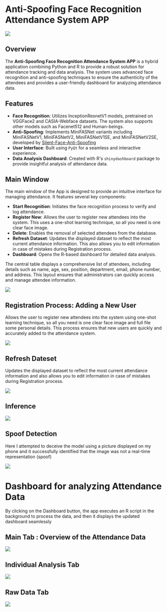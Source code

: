 # Anti-Spoofing Face Recognition Attendance System APP
![](Images/PYR.png)

## Overview

The **Anti-Spoofing Face Recognition Attendance System APP** is a hybrid application combining Python and R to provide a robust solution for attendance tracking and data analysis. The system uses advanced face recognition and anti-spoofing techniques to ensure the authenticity of the attendees and provides a user-friendly dashboard for analyzing attendance data.

## Features

- **Face Recognition**: Utilizes InceptionResnetV1 models, pretrained on VGGFace2 and CASIA-Webface datasets. The system also supports other models such as Facenet512 and Human-beings.
- **Anti-Spoofing**: Implements MiniFASNet variants including MiniFASNetV1, MiniFASNetV2, MiniFASNetV1SE, and MiniFASNetV2SE, developed by [Silent-Face-Anti-Spoofing](https://github.com/minivision-ai/Silent-Face-Anti-Spoofing) 
- **User Interface**: Built using `PyQt` for a seamless and interactive experience.
- **Data Analysis Dashboard**: Created with R's `shinydashboard` package to provide insightful analysis of attendance data.

## Main Window

The main window of the App is designed to provide an intuitive interface for managing attendance. It features several key components:

- **Start Recognition**: Initiates the face recognition process to verify and log attendance.
- **Register New**: Allows the user to register new attendees into the system. This uses a one-shot learning technique, so all you need is one clear face image.
- **Delete**: Enables the removal of selected attendees from the database.
- **Refresh Dataset**: Updates the displayed dataset to reflect the most current attendance information. This also allows you to edit information in case of mistakes during Registration process.
- **Dashboard**: Opens the R-based dashboard for detailed data analysis.

The central table displays a comprehensive list of attendees, including details such as name, age, sex, position, department, email, phone number, and address. This layout ensures that administrators can quickly access and manage attendee information.

![](Images/MainWindow.png)

## Registration Process: Adding a New User

Allows the user to register new attendees into the system using one-shot learning technique, so all you need is one clear face image and full file some personal details. This process ensures that new users are quickly and accurately added to the attendance system.

![](Images/Registration.png)

## Refresh Dateset

Updates the displayed dataset to reflect the most current attendance information and also allows you to edit information in case of mistakes during Registration process.

![](Images/Refresh.gif)

## Inference

![](Images/Real.jpg)

## Spoof Detection

Here I attempted to deceive the model using a picture displayed on my phone and it successfully identified that the image was not a real-time representation (spoof)

![](Images/Spoof.png)

# Dashboard for analyzing Attendance Data

By clicking on the Dashboard button, the app executes an R script in the background to process the data, and then it displays the updated dashboard seamlessly

## Main Tab : Overview of the Attendance Data

![](Images/TAB1.gif)

## Individual Analysis Tab

![](Images/TAB2.gif)

## Raw Data Tab 

![](Images/TAB3.gif)



